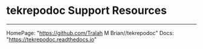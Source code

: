 # tekrepodoc Support Resources

----
HomePage: "https://github.com/Tralah M Brian//tekrepodoc"
Docs: "https://tekrepodoc.readthedocs.io"
